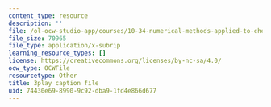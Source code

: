 ```yaml
---
content_type: resource
description: ''
file: /ol-ocw-studio-app/courses/10-34-numerical-methods-applied-to-chemical-engineering-fall-2015/74430e6989909c92dba91fd4e866d677_42TkHA__6bk.srt
file_size: 70965
file_type: application/x-subrip
learning_resource_types: []
license: https://creativecommons.org/licenses/by-nc-sa/4.0/
ocw_type: OCWFile
resourcetype: Other
title: 3play caption file
uid: 74430e69-8990-9c92-dba9-1fd4e866d677
---
```

